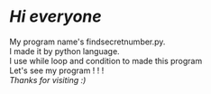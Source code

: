 <h1><b><i>Hi everyone</b></i></h1>
My program name's findsecretnumber.py.<br>
I made it by python language.<br>
I use while loop and condition to made this program<br>
Let's see my program ! ! !<br>
<i>Thanks for visiting :)</i>
